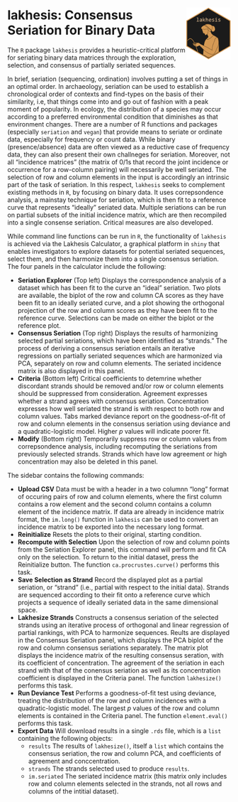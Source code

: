 
<!-- README.md is generated from README.Rmd. Please edit that file -->

# <img src="man/figures/logo.png" align="right" width="100px"/> lakhesis: Consensus Seriation for Binary Data

<!-- badges: start -->
<!-- badges: end -->

The `R` package `lakhesis` provides a heuristic-critical platform for
seriating binary data matrices through the exploration, selection, and
consensus of partially seriated sequences.

In brief, seriation (sequencing, ordination) involves putting a set of
things in an optimal order. In archaeology, seriation can be used to
establish a chronological order of contexts and find-types on the basis
of their similarity, i.e, that things come into and go out of fashion
with a peak moment of popularity. In ecology, the distribution of a
species may occur according to a preferred environmental condition that
diminishes as that environment changes. There are a number of R
functions and packages (especially `seriation` and `vegan`) that provide
means to seriate or ordinate data, especially for frequency or count
data. While binary (presence/absence) data are often viewed as a
reductive case of frequency data, they can also present their own
challneges for seriation. Moreover, not all “incidence matrices” (the
matrix of 0/1s that record the joint incidence or occurrence for a
row-column pairing) will necessarily be well seriated. The selection of
row and column elements in the input is accordingly an intrinsic part of
the task of seriation. In this respect, `lakhesis` seeks to complement
existing methods in `R`, by focusing on binary data. It uses
correpsondence analysis, a mainstay technique for seriation, which is
then fit to a reference curve that represents “ideally” seriated data.
Multiple seriations can be run on partial subsets of the initial
incidence matrix, which are then recompiled into a single consense
seriation. Critical measures are also developed.

While command line functions can be run in `R`, the functionality of
`lakhesis` is achieved via the Lakhesis Calculator, a graphical platform
in `shiny` that enables investigators to explore datasets for potential
seriated sequences, select them, and then harmonize them into a single
consensus seriation. The four panels in the calculator include the
following:

- **Seriation Explorer** (Top left) Displays the correspondence analysis
  of a dataset which has been fit to the curve an “ideal” seriation. Two
  plots are available, the biplot of the row and column CA scores as
  they have been fit to an ideally seriated curve, and a plot showing
  the orthogonal projection of the row and column scores as they have
  been fit to the reference curve. Selections can be made on either the
  biplot or the reference plot.
- **Consensus Seriation** (Top right) Displays the results of
  harmonizing selected partial seriations, which have been identified as
  “strands.” The process of deriving a consensus seriation entails an
  iterative regressions on partially seriated sequences which are
  harmonized via PCA, separately on row and column elements. The
  seriated incidence matrix is also displayed in this panel.
- **Criteria** (Bottom left) Critical coefficients to detemrine whether
  discordant strands should be removed and/or row or column elements
  should be suppressed from consideration. Agreement expresses whether a
  strand agrees with consensus seriation. Concentration expresses how
  well seriated the strand is with respect to both row and column
  values. Tabs marked deviance report on the goodness-of-fit of row and
  column elements in the consensus seriation using deviance and a
  quadratic-logistic model. Higher $p$ values will indicate poorer fit.
- **Modify** (Bottom right) Temporarily suppress row or column values
  from correpsondence analysis, including recomputing the seriations
  from previously selected strands. Strands which have low agreement or
  high concentration may also be deleted in this panel.

The sidebar contains the following commands:

- **Upload CSV** Data must be with a header in a two columnn “long”
  format of occuring pairs of row and column elements, where the first
  column contains a row element and the second column contains a column
  element of the incidence matrix. If data are already in incidence
  matrix format, the `im.long()` function in `lakhesis` can be used to
  convert an incidence matrix to be exported into the necessary long
  format.
- **Reinitialize** Resets the plots to their original, starting
  condition.
- **Recompute with Selection** Upon the selection of row and column
  points from the Seriation Explorer panel, this command will perform
  and fit CA only on the selection. To return to the initial dataset,
  press the Reinitialize button. The function `ca.procrustes.curve()`
  performs this task.
- **Save Selection as Strand** Record the displayed plot as a partial
  seriation, or “strand” (i.e., partial with respect to the initial
  data). Strands are sequenced according to their fit onto a reference
  curve which projects a sequence of ideally seriated data in the same
  dimensional space.
- **Lakhesize Strands** Constructs a consensus seriation of the selected
  strands using an iterative process of orthogonal and linear regression
  of partial rankings, with PCA to harmonize sequences. Reults are
  displayed in the Consensus Seriation panel, which displays the PCA
  biplot of the row and column consensus seriations separately. The
  matrix plot displays the incidence matrix of the resulting consensus
  seration, with its coefficient of concentration. The agreement of the
  seriation in each strand with that of the conensus seriation as well
  as its concentration coefficient is displayed in the Criteria panel.
  The function `lakhesize()` performs this task.
- **Run Deviance Test** Performs a goodness-of-fit test using deviance,
  treating the distribution of the row and column incidences with a
  quadratic-logistic model. The largest $p$ values of the row and column
  elements is contained in the Criteria panel. The function
  `element.eval()` performs this task.
- **Export Data** Will download results in a single `.rds` file, which
  is a `list` containing the following objects:
  - `results` The results of `lakhesize()`, itself a `list` which
    contains the consensus seriation, the row and column PCA, and
    coefficients of agreement and conccentration.
  - `strands` The strands selected used to produce `results`.
  - `im.seriated` The seriated incidence matrix (this matrix only
    includes row and column elements selected in the strands, not all
    rows and columns of the intitial dataset).
